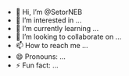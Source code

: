 - 👋 Hi, I’m @SetorNEB
- 👀 I’m interested in ...
- 🌱 I’m currently learning ...
- 💞️ I’m looking to collaborate on ...
- 📫 How to reach me ...
- 😄 Pronouns: ...
- ⚡ Fun fact: ...

<!---
SetorNEB/SetorNEB is a ✨ special ✨ repository because its `README.md` (this file) appears on your GitHub profile.
You can click the Preview link to take a look at your changes.
--->
